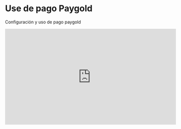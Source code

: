 # Use de pago Paygold

Configuración y uso de pago paygold

<iframe width="560" height="315" src="https://www.youtube.com/embed/dUOsx8rK1tY" title="YouTube video player" frameborder="0" allow="accelerometer; autoplay; clipboard-write; encrypted-media; gyroscope; picture-in-picture" allowfullscreen></iframe>
